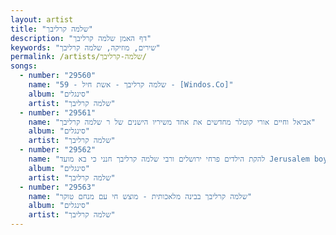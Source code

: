 ```yaml
---
layout: artist
title: "שלמה קרליבך"
description: "דף האמן שלמה קרליבך"
keywords: "שירים, מוזיקה, שלמה קרליבך"
permalink: /artists/שלמה-קרליבך/
songs:
  - number: "29560"
    name: "59 - שלמה קרליבך - אשת חיל - [Windos.Co]"
    album: "סינגלים"
    artist: "שלמה קרליבך"
  - number: "29561"
    name: "אביאל וחיים אורי קוטלר מחדשים את אחד משיריו הישנים של ר שלמה קרליבך"
    album: "סינגלים"
    artist: "שלמה קרליבך"
  - number: "29562"
    name: "להקת הילדים פרחי ירושלים ורבי שלמה קרליבך חנני כי בא מועד Jerusalem boy s choir.136"
    album: "סינגלים"
    artist: "שלמה קרליבך"
  - number: "29563"
    name: "שלמה קרליבך בבינה מלאכותית - מוצש חי עם מנחם טוקר"
    album: "סינגלים"
    artist: "שלמה קרליבך"
---
```

